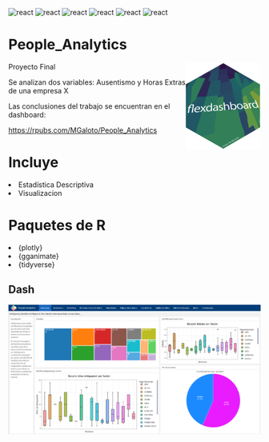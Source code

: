 <p align="left">
<img src="https://img2.freepng.es/20190618/yhi/kisspng-logo-movistar-brand-trademark-product-rstudio-icon-free-of-papirus-apps-5d08d887815bb1.5167350915608608075299.jpg" alt="react" width="25" height="25" />
<img src="https://tidyverse.tidyverse.org/logo.png" alt="react" width="25" height="25" />
<img src="https://jkunst.com/highcharter/logo.png" alt="react" width="25" height="25" />
<img src="https://www.anabellelaurent.com/slides/datawrangling_tallerr_ecuador/images/dplyr.png" alt="react" width="25" height="25" />
<img src="https://dtyoc.files.wordpress.com/2015/11/plotly-logo.png" alt="react" width="25" height="25" />
<img src="https://pkgs.rstudio.com/flexdashboard/reference/figures/logo.png" alt="react" width="25" height="25" />
</p>




# People_Analytics

<a href="https://pkgs.rstudio.com/flexdashboard/" rel="nofollow"><img src="https://raw.githubusercontent.com/rstudio/hex-stickers/master/PNG/flexdashboard.png" align="right" width="150" style="max-width: 100%;"></a>

Proyecto Final

Se analizan dos variables: Ausentismo y Horas Extras de una empresa X

Las conclusiones del trabajo se encuentran en el dashboard:

https://rpubs.com/MGaloto/People_Analytics


# Incluye

<ui>

<li>
Estadística Descriptiva
</li>

<li>
Visualizacion
</li>


</ui>


# Paquetes de R

<ui>

<li>
{plotly}
</li>

<li>
{gganimate}
</li>

<li>
{tidyverse}
</li>


</ui>


## Dash

![.](plot/dash.png)

